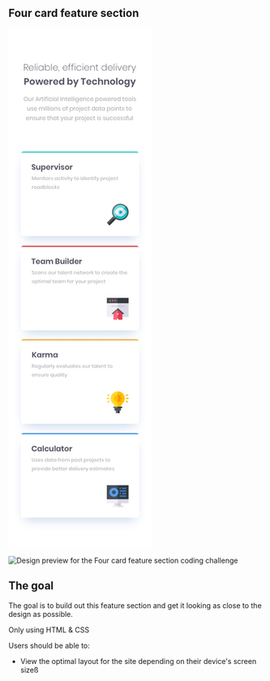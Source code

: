 ## Four card feature section

![Mobile design preview for the Four card feature section coding challenge](./design/mobile-design.jpg)

![Design preview for the Four card feature section coding challenge](./design/desktop-deign.jpg)


## The goal

The goal is to build out this feature section and get it looking as close to the design as possible.

Only using HTML & CSS

Users should be able to:

- View the optimal layout for the site depending on their device's screen sizeß
  
